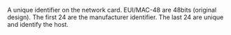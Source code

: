 A unique identifier on the network card.
EUI/MAC-48 are 48bits (original design).
	The first 24 are the manufacturer identifier.
	The last 24 are unique and identify the host.
